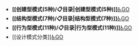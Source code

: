 - **[[创建型模式(5种)/📋目录|创建型模式(5种)]]**[♿GO](./创建型模式(5种)/📋目录.md)
- **[[结构型模式(7种)/📋目录|结构型模式(7种)]]**[♿GO](./结构型模式(7种)/📋目录.md)
- **[[行为型模式(11种)/📋目录|行为型模式(11种)]]**[♿GO](./行为型模式(11种)/📋目录.md)
- [[设计模式分类]][♿GO](https://github.com/FourteenD/Note/blob/main/技术/设计模式/GoF的23种设计模式/设计模式分类/设计模式分类.md)
